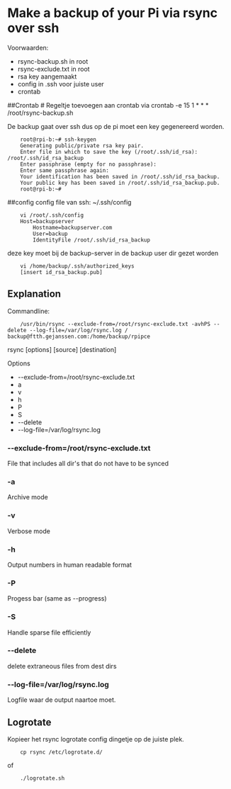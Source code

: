 # Make a backup of your Pi via rsync over ssh

Voorwaarden:
- rsync-backup.sh in root
- rsync-exclude.txt in root
- rsa key aangemaakt
- config in .ssh voor juiste user
- crontab

##Crontab
	# Regeltje toevoegen aan crontab via crontab -e
	15 1 * * *	/root/rsync-backup.sh

De backup gaat over ssh dus op de pi moet een key gegenereerd worden.

```
	root@rpi-b:~# ssh-keygen
	Generating public/private rsa key pair.
	Enter file in which to save the key (/root/.ssh/id_rsa): /root/.ssh/id_rsa_backup
	Enter passphrase (empty for no passphrase): 
	Enter same passphrase again: 
	Your identification has been saved in /root/.ssh/id_rsa_backup.
	Your public key has been saved in /root/.ssh/id_rsa_backup.pub.
	root@rpi-b:~# 
```

##config
config file van ssh: ~/.ssh/config

```
	vi /root/.ssh/config
	Host=backupserver
		Hostname=backupserver.com
		User=backup
		IdentityFile /root/.ssh/id_rsa_backup
```

deze key moet bij de backup-server in de backup user dir gezet worden

```
	vi /home/backup/.ssh/authorized_keys
	[insert id_rsa_backup.pub]
```

## Explanation

Commandline:
```
	/usr/bin/rsync --exclude-from=/root/rsync-exclude.txt -avhPS --delete --log-file=/var/log/rsync.log / backup@ftth.gejanssen.com:/home/backup/rpipce
```

rsync [options] [source] [destination]

Options
- --exclude-from=/root/rsync-exclude.txt
- a
- v
- h
- P
- S 
- --delete
- --log-file=/var/log/rsync.log


### --exclude-from=/root/rsync-exclude.txt
File that includes all dir's that do not have to be synced

### -a
Archive mode

### -v
Verbose mode

### -h
Output numbers in human readable format

### -P
Progess bar (same as --progress)

### -S
Handle sparse file efficiently

### --delete
delete extraneous files from dest dirs

### --log-file=/var/log/rsync.log
Logfile waar de output naartoe moet.



## Logrotate
Kopieer het rsync logrotate config dingetje op de juiste plek.

```
	cp rsync /etc/logrotate.d/
```
of
```
	./logrotate.sh
```
